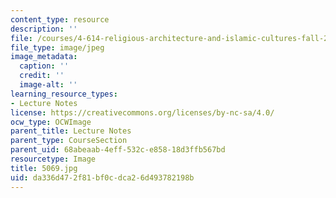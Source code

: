 ```yaml
---
content_type: resource
description: ''
file: /courses/4-614-religious-architecture-and-islamic-cultures-fall-2002/da336d472f81bf0cdca26d493782198b_5069.jpg
file_type: image/jpeg
image_metadata:
  caption: ''
  credit: ''
  image-alt: ''
learning_resource_types:
- Lecture Notes
license: https://creativecommons.org/licenses/by-nc-sa/4.0/
ocw_type: OCWImage
parent_title: Lecture Notes
parent_type: CourseSection
parent_uid: 68abeaab-4eff-532c-e858-18d3ffb567bd
resourcetype: Image
title: 5069.jpg
uid: da336d47-2f81-bf0c-dca2-6d493782198b
---
```

